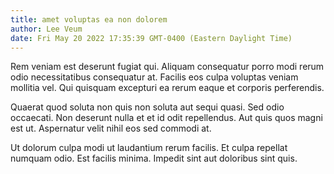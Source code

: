 ```yaml
---
title: amet voluptas ea non dolorem
author: Lee Veum
date: Fri May 20 2022 17:35:39 GMT-0400 (Eastern Daylight Time)
---
```

Rem veniam est deserunt fugiat qui. Aliquam consequatur porro modi rerum odio necessitatibus consequatur at. Facilis eos culpa voluptas veniam mollitia vel. Qui quisquam excepturi ea rerum eaque et corporis perferendis.

 Quaerat quod soluta non quis non soluta aut sequi quasi. Sed odio occaecati. Non deserunt nulla et et id odit repellendus. Aut quis quos magni est ut. Aspernatur velit nihil eos sed commodi at.

 Ut dolorum culpa modi ut laudantium rerum facilis. Et culpa repellat numquam odio. Est facilis minima. Impedit sint aut doloribus sint quis.